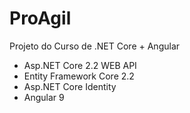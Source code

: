 # ProAgil

Projeto do Curso de .NET Core + Angular

* Asp.NET Core 2.2 WEB API
* Entity Framework Core 2.2
* Asp.NET Core Identity
* Angular 9
